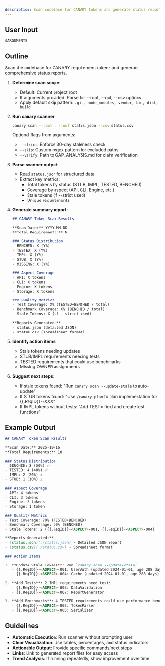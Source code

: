 ```yaml
---
description: Scan codebase for CANARY tokens and generate status reports
---
```


<!-- CANARY: REQ=CBIN-111; FEATURE="ScanCmd"; ASPECT=CLI; STATUS=IMPL; OWNER=canary; UPDATED=2025-10-16 -->

## User Input

```text
$ARGUMENTS
```

## Outline

Scan the codebase for CANARY requirement tokens and generate comprehensive status reports.

1. **Determine scan scope**:
   - Default: Current project root
   - If arguments provided: Parse for --root, --out, --csv options
   - Apply default skip pattern: `.git, node_modules, vendor, bin, dist, build`

2. **Run canary scanner**:
   ```bash
   canary scan --root . --out status.json --csv status.csv
   ```

   Optional flags from arguments:
   - `--strict`: Enforce 30-day staleness check
   - `--skip`: Custom regex pattern for excluded paths
   - `--verify`: Path to GAP_ANALYSIS.md for claim verification

3. **Parse scanner output**:
   - Read `status.json` for structured data
   - Extract key metrics:
     - Total tokens by status (STUB, IMPL, TESTED, BENCHED)
     - Coverage by aspect (API, CLI, Engine, etc.)
     - Stale tokens (if --strict used)
     - Unique requirements

4. **Generate summary report**:
   ```markdown
   ## CANARY Token Scan Results

   **Scan Date:** YYYY-MM-DD
   **Total Requirements:** N

   ### Status Distribution
   - BENCHED: X (Y%)
   - TESTED: X (Y%)
   - IMPL: X (Y%)
   - STUB: X (Y%)
   - MISSING: X (Y%)

   ### Aspect Coverage
   - API: X tokens
   - CLI: X tokens
   - Engine: X tokens
   - Storage: X tokens

   ### Quality Metrics
   - Test Coverage: X% (TESTED+BENCHED / total)
   - Benchmark Coverage: X% (BENCHED / total)
   - Stale Tokens: X (if --strict used)

   **Reports Generated:**
   - status.json (detailed JSON)
   - status.csv (spreadsheet format)
   ```

5. **Identify action items**:
   - Stale tokens needing updates
   - STUB/IMPL requirements needing tests
   - TESTED requirements that could use benchmarks
   - Missing OWNER assignments

6. **Suggest next steps**:
   - If stale tokens found: "Run `canary scan --update-stale` to auto-update"
   - If STUB tokens found: "Use `/canary.plan` to plan implementation for {{.ReqID}}-<ASPECT>-XXX"
   - If IMPL tokens without tests: "Add TEST= field and create test functions"

## Example Output

```markdown
## CANARY Token Scan Results

**Scan Date:** 2025-10-16
**Total Requirements:** 10

### Status Distribution
- BENCHED: 3 (30%) ✅
- TESTED: 4 (40%) ✅
- IMPL: 2 (20%) ⚠️
- STUB: 1 (10%) ⚠️

### Aspect Coverage
- API: 4 tokens
- CLI: 3 tokens
- Engine: 2 tokens
- Storage: 1 token

### Quality Metrics
- Test Coverage: 70% (TESTED+BENCHED)
- Benchmark Coverage: 30% (BENCHED)
- Stale Tokens: 2 ({{.ReqID}}-<ASPECT>-001, {{.ReqID}}-<ASPECT>-004)

**Reports Generated:**
- [status.json](./status.json) - Detailed JSON report
- [status.csv](./status.csv) - Spreadsheet format

### Action Items

1. **Update Stale Tokens**: Run `canary scan --update-stale`
   - {{.ReqID}}-<ASPECT>-001: UserAuth (updated 2024-01-01, age 288 days)
   - {{.ReqID}}-<ASPECT>-004: Cache (updated 2024-01-01, age 288 days)

2. **Add Tests**: 2 IMPL requirements need tests
   - {{.ReqID}}-<ASPECT>-003: DataValidation
   - {{.ReqID}}-<ASPECT>-007: ReportGenerator

3. **Add Benchmarks**: 4 TESTED requirements could use performance benchmarks
   - {{.ReqID}}-<ASPECT>-002: TokenParser
   - {{.ReqID}}-<ASPECT>-005: Serializer
```

## Guidelines

- **Automatic Execution**: Run scanner without prompting user
- **Clear Visualization**: Use tables, percentages, and status indicators
- **Actionable Output**: Provide specific commands/next steps
- **Links**: Link to generated report files for easy access
- **Trend Analysis**: If running repeatedly, show improvement over time
